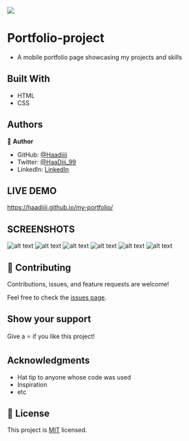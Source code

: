 ![](https://img.shields.io/badge/Microverse-blueviolet)

# Portfolio-project


- A mobile portfolio page showcasing my projects and skills


## Built With

- HTML
- CSS



## Authors

👤 **Author**

- GitHub: [@Haadiiii](https://github.com/Haadiiii)
- Twitter: [@HaaDiii_99](https://twitter.com/HaaDiii_99)
- LinkedIn: [LinkedIn](https://www.linkedin.com/in/hamid-ali-01a872213/)

## LIVE DEMO
https://haadiiii.github.io/my-portfolio/


## SCREENSHOTS

![alt text](./images/1.png)
![alt text](./images/2.png)
![alt text](./images/3.png)
![alt text](./images/4.png)
![alt text](./images/5.png)
![alt text](./images/6.png)


## 🤝 Contributing

Contributions, issues, and feature requests are welcome!

Feel free to check the [issues page](../../issues/).

## Show your support

Give a ⭐️ if you like this project!

## Acknowledgments

- Hat tip to anyone whose code was used
- Inspiration
- etc

## 📝 License

This project is [MIT](./MIT.md) licensed.

